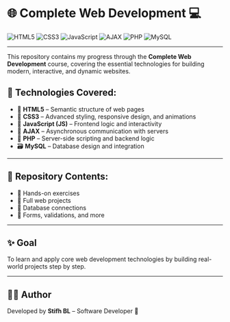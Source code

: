 # 🌐 Complete Web Development 💻

<!-- Badges for core technologies -->
![HTML5](https://img.shields.io/badge/HTML5-E34F26?style=for-the-badge&logo=html5&logoColor=white)
![CSS3](https://img.shields.io/badge/CSS3-1572B6?style=for-the-badge&logo=css3&logoColor=white)
![JavaScript](https://img.shields.io/badge/JavaScript-F7DF1E?style=for-the-badge&logo=javascript&logoColor=black)
![AJAX](https://img.shields.io/badge/AJAX-007ACC?style=for-the-badge&logo=windows-terminal&logoColor=white)
![PHP](https://img.shields.io/badge/PHP-777BB4?style=for-the-badge&logo=php&logoColor=white)
![MySQL](https://img.shields.io/badge/MySQL-4479A1?style=for-the-badge&logo=mysql&logoColor=white)

---

This repository contains my progress through the **Complete Web Development** course, covering the essential technologies for building modern, interactive, and dynamic websites.

## 🚀 Technologies Covered:

- 🧱 **HTML5** – Semantic structure of web pages  
- 🎨 **CSS3** – Advanced styling, responsive design, and animations  
- 🧠 **JavaScript (JS)** – Frontend logic and interactivity  
- 🔄 **AJAX** – Asynchronous communication with servers  
- 🐘 **PHP** – Server-side scripting and backend logic  
- 🗃️ **MySQL** – Database design and integration

---

## 📂 Repository Contents:

- 📁 Hands-on exercises  
- 📁 Full web projects  
- 📁 Database connections  
- 📁 Forms, validations, and more

---

## ✨ Goal

To learn and apply core web development technologies by building real-world projects step by step.

---

## 🧑‍💻 Author

Developed by **Stifh BL** – Software Developer 🚀
